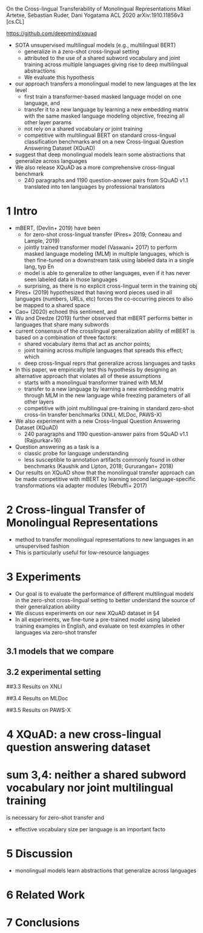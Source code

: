 On the Cross-lingual Transferability of Monolingual Representations
Mikel Artetxe, Sebastian Ruder, Dani Yogatama
ACL 2020 arXiv:1910.11856v3 [cs.CL]

https://github.com/deepmind/xquad

* SOTA unsupervised multilingual models (e.g., multilingual BERT)
  * generalize in a zero-shot cross-lingual setting
  * attributed to the use of a shared subword vocabulary and joint training
    across multiple languages giving rise to deep multilingual abstractions
  * We evaluate this hypothesis
* our approach transfers a monolingual model to new languages at the lex level
  * first train a transformer-based masked language model on one language, and
  * transfer it to a new language by learning a new embedding matrix with the
    same masked language modeling objective, freezing all other layer params
  * not rely on a shared vocabulary or joint training
  * competitive with multilingual BERT on standard cross-lingual classification
    benchmarks and on a new Cross-lingual Question Answering Dataset (XQuAD)
* suggest that deep monolingual models learn
  some abstractions that generalize across languages
* We also release XQuAD as a more comprehensive cross-lingual benchmark
  * 240 paragraphs and 1190 question-answer pairs from SQuAD v1.1
    translated into ten languages by professional translators

# 1 Intro

* mBERT, (Devlin+ 2019) have been
  * for zero-shot cross-lingual transfer (Pires+ 2019; Conneau and Lample, 2019)
  * jointly trained transformer model (Vaswani+ 2017) to perform
    masked language modeling (MLM) in multiple languages, which is then
    fine-tuned on a downstream task using labeled data in a single lang, typ En
  * model is able to generalize to other languages,
    even if it has never seen labeled data in those languages
  * surprising, as there is no explicit cross-lingual term in the training obj
* Pires+ (2019) hypothesized that having word pieces used in all languages
  (numbers, URLs, etc)
  forces the co-occurring pieces to also be mapped to a shared space
* Cao+ (2020) echoed this sentiment, and
* Wu and Dredze (2019) further observed that
  mBERT performs better in languages that share many subwords
* current consensus of the crosslingual generalization ability of mBERT
  is based on a combination of three factors:
  * shared vocabulary items that act as anchor points;
  * joint training across multiple languages that spreads this effect; which
  * deep cross-lingual reprs that generalize across languages and tasks
* In this paper, we empirically test this hypothesis by
  designing an alternative approach that violates all of these assumptions
  * starts with a monolingual transformer trained with MLM
  * transfer to a new language by learning a new embedding matrix through MLM in
    the new language while freezing parameters of all other layers
  * competitive with joint multilingual pre-training
    in standard zero-shot cross-lin transfer benchmarks (XNLI, MLDoc, PAWS-X)
* We also experiment with a new Cross-lingual Question Answering Dataset (XQuAD)
  * 240 paragraphs and 1190 question-answer pairs from SQuAD v1.1 (Rajpurkar+16)
* Question answering as a task is a
  * classic probe for language understanding
  * less susceptible to annotation artifacts commonly found in other benchmarks
    (Kaushik and Lipton, 2018; Gururangan+ 2018)
* Our results on XQuAD show that the
  monolingual transfer approach can be made competitive with mBERT by learning
  second language-specific transformations via adapter modules (Rebuffi+ 2017)

# 2 Cross-lingual Transfer of Monolingual Representations

* method to transfer monolingual representations to new languages
  in an unsupervised fashion
* This is particularly useful for low-resource languages

# 3 Experiments

* Our goal is to evaluate the performance of different multilingual models in
  the zero-shot cross-lingual setting to better understand the source of their
  generalization ability
* We discuss experiments on our new XQuAD dataset in §4
* In all experiments, we fine-tune a pre-trained model using labeled training
  examples in English, and evaluate on test examples in other languages via
  zero-shot transfer
  
## 3.1 models that we compare 
 
## 3.2 experimental setting 

##3.3 Results on XNLI 

##3.4 Results on MLDoc 

##3.5 Results on PAWS-X 

# 4 XQuAD: a new cross-lingual question answering dataset

# sum 3,4: neither a shared subword vocabulary nor joint multilingual training
is necessary for zero-shot transfer and
* effective vocabulary size per language is an important facto

# 5 Discussion

* monolingual models learn abstractions that generalize across languages

# 6 Related Work

# 7 Conclusions
